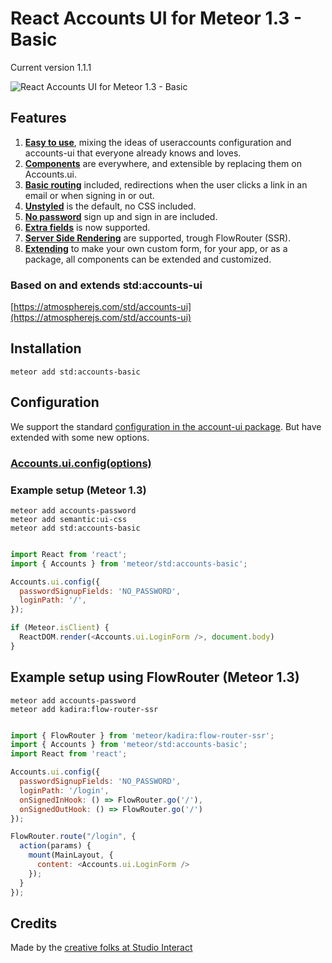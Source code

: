 # React Accounts UI for Meteor 1.3 - Basic

Current version 1.1.1

![React Accounts UI for Meteor 1.3 - Basic](https://raw.githubusercontent.com/studiointeract/accounts-basic/master/accounts-basic.png)

## Features

1. **[Easy to use](https://github.com/studiointeract/accounts-ui#using-accounts-ui)**, mixing the ideas of useraccounts configuration and accounts-ui that everyone already knows and loves.
3. **[Components](https://github.com/studiointeract/accounts-ui#components-available)** are everywhere, and extensible by replacing them on Accounts.ui.
4. **[Basic routing](https://github.com/studiointeract/accounts-ui#configuration)** included, redirections when the user clicks a link in an email or when signing in or out.
5. **[Unstyled](https://github.com/studiointeract/accounts-ui#styling)** is the default, no CSS included.
6. **[No password](https://github.com/studiointeract/accounts-ui#no-password-required)** sign up and sign in are included.
7. **[Extra fields](https://github.com/studiointeract/accounts-ui#extra-fields)** is now supported.
8. **[Server Side Rendering](https://github.com/studiointeract/accounts-ui#example-setup-using-flowrouter-meteor-13)** are supported, trough FlowRouter (SSR).
9. **[Extending](https://github.com/studiointeract/accounts-ui#create-your-own-styled-version)** to make your own custom form, for your app, or as a package, all components can be extended and customized.

### Based on and extends std:accounts-ui

[https://atmospherejs.com/std/accounts-ui](https://atmospherejs.com/std/accounts-ui)

## Installation

`meteor add std:accounts-basic`

## Configuration

We support the standard [configuration in the account-ui package](http://docs.meteor.com/#/full/accounts_ui_config). But have extended with some new options.

### [Accounts.ui.config(options)](https://github.com/studiointeract/accounts-ui#configuration)

### Example setup (Meteor 1.3)

`meteor add accounts-password`  
`meteor add semantic:ui-css`  
`meteor add std:accounts-basic`

```javascript

import React from 'react';
import { Accounts } from 'meteor/std:accounts-basic';

Accounts.ui.config({
  passwordSignupFields: 'NO_PASSWORD',
  loginPath: '/',
});

if (Meteor.isClient) {
  ReactDOM.render(<Accounts.ui.LoginForm />, document.body)
}

```

## Example setup using FlowRouter (Meteor 1.3)

`meteor add accounts-password`  
`meteor add kadira:flow-router-ssr`

```javascript

import { FlowRouter } from 'meteor/kadira:flow-router-ssr';
import { Accounts } from 'meteor/std:accounts-basic';
import React from 'react';

Accounts.ui.config({
  passwordSignupFields: 'NO_PASSWORD',
  loginPath: '/login',
  onSignedInHook: () => FlowRouter.go('/'),
  onSignedOutHook: () => FlowRouter.go('/')
});

FlowRouter.route("/login", {
  action(params) {
    mount(MainLayout, {
      content: <Accounts.ui.LoginForm />
    });
  }
});

```

## Credits

Made by the [creative folks at Studio Interact](http://studiointeract.com)
